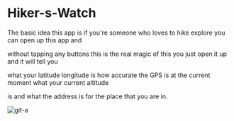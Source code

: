 # Hiker-s-Watch

The basic idea this app is if you're someone who loves to hike explore you can open up this app and

without tapping any buttons this is the real magic of this you just open it up and it will tell you

what your latitude longitude is how accurate the GPS is at the current moment what your current altitude

is and what the address is for the place that you are in.



![git-a](https://user-images.githubusercontent.com/65847879/107310160-e5144a80-6ab1-11eb-9aa0-b95ccf545e75.png)


